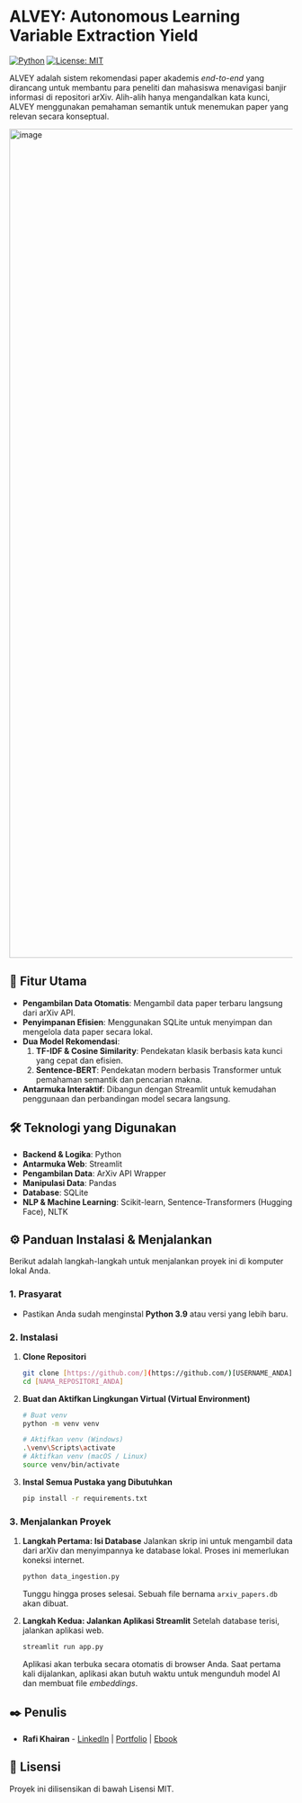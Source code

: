 # ALVEY: Autonomous Learning Variable Extraction Yield

[![Python](https://img.shields.io/badge/Python-3.9%2B-blue.svg)](https://www.python.org/downloads/)
[![License: MIT](https://img.shields.io/badge/License-MIT-yellow.svg)](https://opensource.org/licenses/MIT)

ALVEY adalah sistem rekomendasi paper akademis *end-to-end* yang dirancang untuk membantu para peneliti dan mahasiswa menavigasi banjir informasi di repositori arXiv. Alih-alih hanya mengandalkan kata kunci, ALVEY menggunakan pemahaman semantik untuk menemukan paper yang relevan secara konseptual.

<img width="2879" height="1475" alt="image" src="https://github.com/user-attachments/assets/e700f401-5643-4d35-a511-b012bf9ceaad" />


## 🚀 Fitur Utama

* **Pengambilan Data Otomatis**: Mengambil data paper terbaru langsung dari arXiv API.
* **Penyimpanan Efisien**: Menggunakan SQLite untuk menyimpan dan mengelola data paper secara lokal.
* **Dua Model Rekomendasi**:
    1.  **TF-IDF & Cosine Similarity**: Pendekatan klasik berbasis kata kunci yang cepat dan efisien.
    2.  **Sentence-BERT**: Pendekatan modern berbasis Transformer untuk pemahaman semantik dan pencarian makna.
* **Antarmuka Interaktif**: Dibangun dengan Streamlit untuk kemudahan penggunaan dan perbandingan model secara langsung.

## 🛠️ Teknologi yang Digunakan

* **Backend & Logika**: Python
* **Antarmuka Web**: Streamlit
* **Pengambilan Data**: ArXiv API Wrapper
* **Manipulasi Data**: Pandas
* **Database**: SQLite
* **NLP & Machine Learning**: Scikit-learn, Sentence-Transformers (Hugging Face), NLTK

## ⚙️ Panduan Instalasi & Menjalankan

Berikut adalah langkah-langkah untuk menjalankan proyek ini di komputer lokal Anda.

### 1. Prasyarat

* Pastikan Anda sudah menginstal **Python 3.9** atau versi yang lebih baru.

### 2. Instalasi

1.  **Clone Repositori**
    ```sh
    git clone [https://github.com/](https://github.com/)[USERNAME_ANDA]/[NAMA_REPOSITORI_ANDA].git
    cd [NAMA_REPOSITORI_ANDA]
    ```

2.  **Buat dan Aktifkan Lingkungan Virtual (Virtual Environment)**
    ```sh
    # Buat venv
    python -m venv venv

    # Aktifkan venv (Windows)
    .\venv\Scripts\activate
    # Aktifkan venv (macOS / Linux)
    source venv/bin/activate
    ```

3.  **Instal Semua Pustaka yang Dibutuhkan**
    ```sh
    pip install -r requirements.txt
    ```


### 3. Menjalankan Proyek

1.  **Langkah Pertama: Isi Database**
    Jalankan skrip ini untuk mengambil data dari arXiv dan menyimpannya ke database lokal. Proses ini memerlukan koneksi internet.
    ```sh
    python data_ingestion.py
    ```
    Tunggu hingga proses selesai. Sebuah file bernama `arxiv_papers.db` akan dibuat.

2.  **Langkah Kedua: Jalankan Aplikasi Streamlit**
    Setelah database terisi, jalankan aplikasi web.
    ```sh
    streamlit run app.py
    ```
    Aplikasi akan terbuka secara otomatis di browser Anda. Saat pertama kali dijalankan, aplikasi akan butuh waktu untuk mengunduh model AI dan membuat file *embeddings*.

## ✒️ Penulis

* **Rafi Khairan** - [LinkedIn](https://linkedin.com/in/rafikhairan) | [Portfolio](https://khay.my.id) | [Ebook](https://lynk.id/khaymat/3qx6m661q7q4)

## 📄 Lisensi

Proyek ini dilisensikan di bawah Lisensi MIT.
